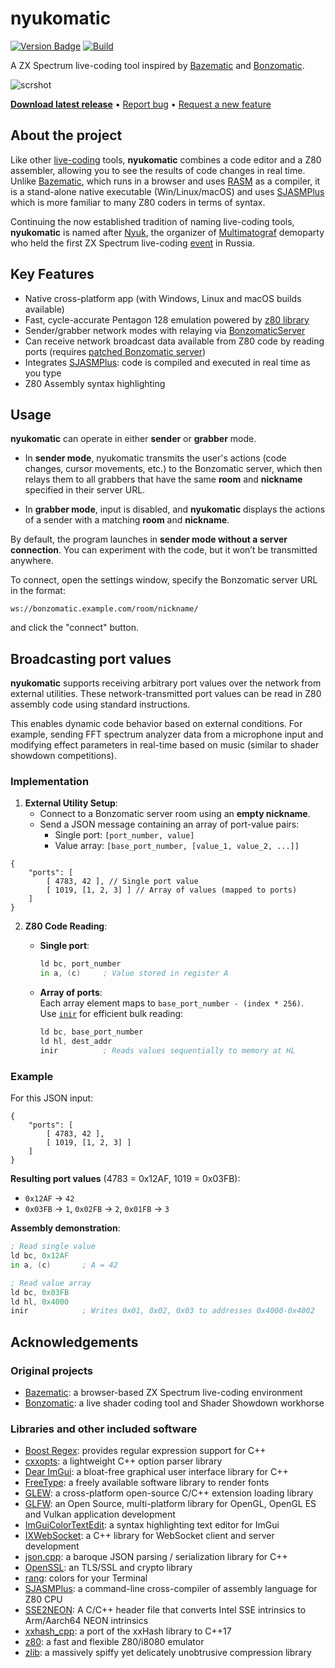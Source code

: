# nyukomatic
[![Version Badge](https://img.shields.io/github/v/release/alexanderk23/nyukomatic)](https://github.com/alexanderk23/nyukomatic/releases/latest)
[![Build](https://github.com/alexanderk23/nyukomatic/actions/workflows/cmake.yml/badge.svg?event=push)](https://github.com/alexanderk23/nyukomatic/actions/workflows/cmake.yml)

A ZX Spectrum live-coding tool inspired by [Bazematic](https://github.com/gasman/bazematic)
and [Bonzomatic](https://github.com/Gargaj/Bonzomatic).

![scrshot](https://github.com/user-attachments/assets/5acc8853-b786-46a9-94a8-9188b601e03e)

[**Download latest release**](https://github.com/alexanderk23/nyukomatic/releases/latest) •
[Report bug](https://github.com/alexanderk23/nyukomatic/issues/new?labels=bug&template=bug_report.md) •
[Request a new feature](https://github.com/alexanderk23/nyukomatic/issues/new?labels=enhancement&template=feature_request.md)

## About the project
Like other [live-coding](https://livecode.demozoo.org) tools,
**nyukomatic** combines a code editor and a Z80 assembler, allowing you to
see the results of code changes in real time. Unlike [Bazematic](https://github.com/gasman/bazematic),
which runs in a browser and uses [RASM](https://github.com/EdouardBERGE/rasm) as a compiler, it is a
stand-alone native executable (Win/Linux/macOS) and uses [SJASMPlus](https://github.com/z00m128/sjasmplus)
which is more familiar to many Z80 coders in terms of syntax.

Continuing the now established tradition of naming live-coding tools, **nyukomatic** is named after
[Nyuk](https://github.com/akanyuk), the organizer of [Multimatograf](https://multimatograf.ru/)
demoparty who held the first ZX Spectrum live-coding [event](https://livecode.demozoo.org/serie/Multimatograf.html#mc)
in Russia.

## Key Features
- Native cross-platform app (with Windows, Linux and macOS builds available)
- Fast, cycle-accurate Pentagon 128 emulation powered by [z80 library](https://github.com/kosarev/z80)
- Sender/grabber network modes with relaying via [BonzomaticServer](https://github.com/alkama/BonzomaticServer)
- Can receive network broadcast data available from Z80 code by reading ports
  (requires [patched Bonzomatic server](https://github.com/alexanderk23/BonzomaticServer))
- Integrates [SJASMPlus](https://github.com/z00m128/sjasmplus): code is compiled and executed in real time as you type
- Z80 Assembly syntax highlighting

## Usage

**nyukomatic** can operate in either **sender** or **grabber** mode.

- In **sender mode**, nyukomatic transmits the user's actions (code changes, cursor movements, etc.)
to the Bonzomatic server, which then relays them to all grabbers that have the same **room** and
**nickname** specified in their server URL.

- In **grabber mode**, input is disabled, and **nyukomatic** displays the actions of a sender with
a matching **room** and **nickname**.

By default, the program launches in **sender mode without a server connection**.
You can experiment with the code, but it won’t be transmitted anywhere.

To connect, open the settings window, specify the Bonzomatic server URL in the format:
```
ws://bonzomatic.example.com/room/nickname/
```
and click the "connect" button.

## Broadcasting port values

**nyukomatic** supports receiving arbitrary port values over the network from external utilities.
These network-transmitted port values can be read in Z80 assembly code using standard instructions.

This enables dynamic code behavior based on external conditions. For example, sending FFT spectrum
analyzer data from a microphone input and modifying effect parameters in real-time based on music
(similar to shader showdown competitions).

### Implementation  
1. **External Utility Setup**:  
   - Connect to a Bonzomatic server room using an **empty nickname**.  
   - Send a JSON message containing an array of port-value pairs:  
     - Single port: `[port_number, value]`  
     - Value array: `[base_port_number, [value_1, value_2, ...]]`  

```jsonc
{
    "ports": [
        [ 4783, 42 ], // Single port value
        [ 1019, [1, 2, 3] ] // Array of values (mapped to ports)
    ]
}
```

2. **Z80 Code Reading**:  
   - **Single port**:  

     ```asm
     ld bc, port_number
     in a, (c)     ; Value stored in register A
     ```
   - **Array of ports**:  
     Each array element maps to `base_port_number - (index * 256)`.  
     Use [`inir`](https://www.jnz.dk/z80/inir.html) for efficient bulk reading:  

     ```asm
     ld bc, base_port_number
     ld hl, dest_addr
     inir          ; Reads values sequentially to memory at HL
     ```

### Example  
For this JSON input:  
```jsonc
{
    "ports": [
        [ 4783, 42 ],
        [ 1019, [1, 2, 3] ]
    ]
}
```
**Resulting port values** (4783 = 0x12AF, 1019 = 0x03FB):
- `0x12AF` → `42`  
- `0x03FB` → `1`, `0x02FB` → `2`, `0x01FB` → `3`  

**Assembly demonstration**:  
```asm
; Read single value
ld bc, 0x12AF
in a, (c)       ; A = 42

; Read value array
ld bc, 0x03FB
ld hl, 0x4000
inir            ; Writes 0x01, 0x02, 0x03 to addresses 0x4000-0x4002
```

## Acknowledgements
### Original projects
- [Bazematic](https://github.com/gasman/bazematic): a browser-based ZX Spectrum live-coding environment
- [Bonzomatic](https://github.com/Gargaj/Bonzomatic): a live shader coding tool and Shader Showdown workhorse

### Libraries and other included software
- [Boost Regex](https://github.com/boostorg/regex): provides regular expression support for C++
- [cxxopts](https://github.com/jarro2783/cxxopts): a lightweight C++ option parser library
- [Dear ImGui](https://github.com/ocornut/imgui): a bloat-free graphical user interface library for C++
- [FreeType](https://github.com/freetype/freetype): a freely available software library to render fonts
- [GLEW](https://github.com/nigels-com/glew): a cross-platform open-source C/C++ extension loading library
- [GLFW](https://github.com/glfw/glfw): an Open Source, multi-platform library for OpenGL, OpenGL ES and Vulkan application development
- [ImGuiColorTextEdit](https://github.com/BalazsJako/ImGuiColorTextEdit): a syntax highlighting text editor for ImGui
- [IXWebSocket](https://github.com/machinezone/IXWebSocket): a C++ library for WebSocket client and server development
- [json.cpp](https://github.com/jart/json.cpp): a baroque JSON parsing / serialization library for C++
- [OpenSSL](https://github.com/openssl/openssl): an TLS/SSL and crypto library
- [rang](https://github.com/agauniyal/rang): colors for your Terminal
- [SJASMPlus](https://github.com/z00m128/sjasmplus): a command-line cross-compiler of assembly language for Z80 CPU
- [SSE2NEON](https://github.com/DLTcollab/sse2neon): A C/C++ header file that converts Intel SSE intrinsics to Arm/Aarch64 NEON intrinsics
- [xxhash_cpp](https://github.com/RedSpah/xxhash_cpp): a port of the xxHash library to C++17
- [z80](https://github.com/kosarev/z80): a fast and flexible Z80/i8080 emulator
- [zlib](https://github.com/madler/zlib): a massively spiffy yet delicately unobtrusive compression library
